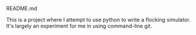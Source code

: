 README.md

This is a project where I attempt to use python to write a flocking simulator.
It's largely an experiment for me in using command-line git.
